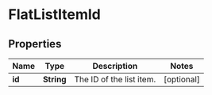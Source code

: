 

# FlatListItemId


## Properties

| Name | Type | Description | Notes |
|------------ | ------------- | ------------- | -------------|
|**id** | **String** | The ID of the list item. |  [optional] |



